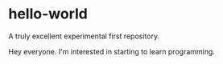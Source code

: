 # hello-world
A truly excellent experimental first repository.  

Hey everyone.  I'm interested in starting to learn programming.  
